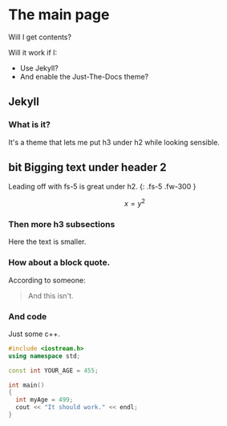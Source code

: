 # The main page


Will I get contents?

Will it work if I:
* Use Jekyll?
* And enable the Just-The-Docs theme?

## Jekyll

### What is it?
It's a theme that lets me put h3 under h2 while looking sensible.

## bit Bigging text under header 2

Leading off with fs-5 is great under h2.
{: .fs-5 .fw-300 }

$$ x = y^2 $$ 

### Then more h3 subsections

Here the text is smaller.

### How about a block quote.

According to someone:
> And this isn't.

### And code 
Just some c++.


```cpp
#include <iostream.h>
using namespace std;

const int YOUR_AGE = 455;

int main()
{
  int myAge = 499;
  cout << "It should work." << endl;
}
```


